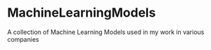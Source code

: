 # MachineLearningModels
A collection of Machine Learning Models used in my work in various companies
